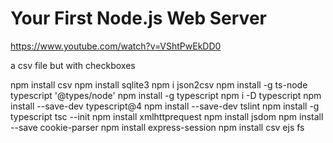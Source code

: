 # Your First Node.js Web Server
https://www.youtube.com/watch?v=VShtPwEkDD0

a csv file but with checkboxes

npm install csv
npm install sqlite3
npm i json2csv
npm install -g ts-node typescript '@types/node'
npm install -g typescript
npm i -D typescript
npm install --save-dev typescript@4
npm install --save-dev tslint
npm install -g typescript
tsc --init 
npm install xmlhttprequest
npm install jsdom
npm install --save cookie-parser
npm install express-session
npm install csv ejs fs